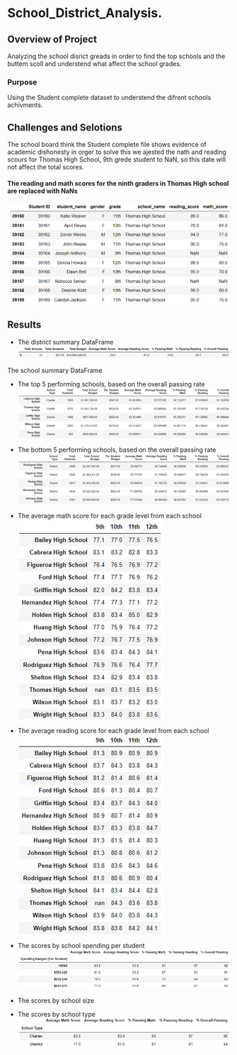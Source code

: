 # School_District_Analysis.

## Overview of Project
Analyzing the school disrict greads in order to find the top schools and the buttem scoll and understend what affect the school grades.

### Purpose
Using the Student complete dataset to understend the difrent schools achivments. 

## Challenges and Selotions
The school board think the Student complete file shows evidence of academic dishonesty in orger to solve this we ajested the nath and reading scours for Thomas High School, 9th grede student to NaN, so this date will not affect the total scores.   

#### The reading and math scores for the ninth graders in Thomas High school are replaced with NaNs
![Reading_and_math_scores_9th_graders_THS_are_NaNs.png](Resources/Reading_and_math_scores_9th_graders_THS_are_NaNs.png)

## Results

 - The district summary DataFrame 
![district_summary_df.png](Resources/district_summary_df.png)

The school summary DataFrame

- The top 5 performing schools, based on the overall passing rate
![5_top_schools.png](Resources/5_top_schools.png)

- The bottom 5 performing schools, based on the overall passing rate 
![5_bottom_schools.png](Resources/5_bottom_schools.png)

- The average math score for each grade level from each school  
![math_scores_by_grade.png](Resources/math_scores_by_grade.png)

- The average reading score for each grade level from each school 
![reading_scores_by_grade.png](Resources/reading_scores_by_grade.png)

- The scores by school spending per student 
![Scores_by_School_Spending.png](Resources/Scores_by_School_Spending.png)

- The scores by school size 


- The scores by school type
![Scores_by_School_Type.png](Resources/Scores_by_School_Type.png)



























